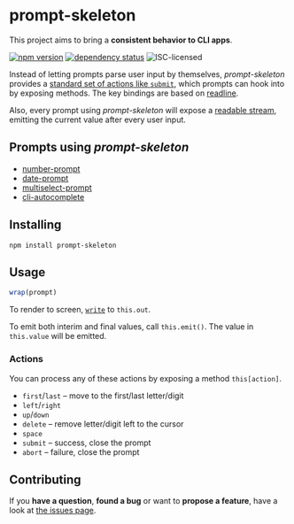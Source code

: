 # prompt-skeleton

This project aims to bring a **consistent behavior to CLI apps**.

[![npm version](https://img.shields.io/npm/v/prompt-skeleton.svg)](https://www.npmjs.com/package/prompt-skeleton)
[![dependency status](https://img.shields.io/david/derhuerst/prompt-skeleton.svg)](https://david-dm.org/derhuerst/prompt-skeleton#info=dependencies)
![ISC-licensed](https://img.shields.io/github/license/derhuerst/prompt-skeleton.svg)

Instead of letting prompts parse user input by themselves, *prompt-skeleton* provides a [standard set of actions like `submit`](#actions), which prompts can hook into by exposing methods. The key bindings are based on [readline](https://de.wikipedia.org/wiki/GNU_readline).

Also, every prompt using *prompt-skeleton* will expose a [readable stream](http://jannis-mbp.local:57444/Dash/hjthuzjx/nodejs/api/stream.html#stream_class_stream_readable), emitting the current value after every user input.


## Prompts using *prompt-skeleton*

- [number-prompt](https://github.com/derhuerst/number-prompt)
- [date-prompt](https://github.com/derhuerst/date-prompt)
- [multiselect-prompt](https://github.com/derhuerst/multiselect-prompt)
- [cli-autocomplete](https://github.com/derhuerst/cli-autocomplete)


## Installing

```
npm install prompt-skeleton
```


## Usage

```js
wrap(prompt)
```

To render to screen, [`write`](http://jannis-mbp.local:57444/Dash/hjthuzjx/nodejs/api/stream.html#stream_writable_write_chunk_encoding_callback) to `this.out`.

To emit both interim and final values, call `this.emit()`. The value in `this.value` will be emitted.

### Actions

You can process any of these actions by exposing a method `this[action]`.

- `first`/`last` – move to the first/last letter/digit
- `left`/`right`
- `up`/`down`
- `delete` – remove letter/digit left to the cursor
- `space`
- `submit` – success, close the prompt
- `abort` – failure, close the prompt


## Contributing

If you **have a question**, **found a bug** or want to **propose a feature**, have a look at [the issues page](https://github.com/derhuerst/prompt-skeleton/issues).
